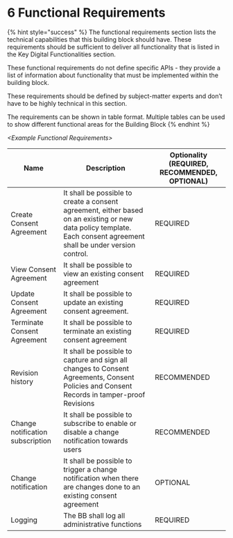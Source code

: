 # 6 Functional Requirements

{% hint style="success" %}
The functional requirements section lists the technical capabilities that this building block should have. These requirements should be sufficient to deliver all functionality that is listed in the Key Digital Functionalities section.

These functional requirements do not define specific APIs - they provide a list of information about functionality that must be implemented within the building block.

These requirements should be defined by subject-matter experts and don’t have to be highly technical in this section.

The requirements can be shown in table format. Multiple tables can be used to show different functional areas for the Building Block
{% endhint %}

_\<Example Functional Requirements>_

| **Name**                         | **Description**                                                                                                                                                     | **Optionality (REQUIRED, RECOMMENDED, OPTIONAL)** |
| -------------------------------- | ------------------------------------------------------------------------------------------------------------------------------------------------------------------- | ------------------------------------------------- |
| Create Consent Agreement         | It shall be possible to create a consent agreement, either based on an existing or new data policy template. Each consent agreement shall be under version control. | REQUIRED                                          |
| View Consent Agreement           | It shall be possible to view an existing consent agreement                                                                                                          | REQUIRED                                          |
| Update Consent Agreement         | It shall be possible to update an existing consent agreement.                                                                                                       | REQUIRED                                          |
| Terminate Consent Agreement      | It shall be possible to terminate an existing consent agreement                                                                                                     | REQUIRED                                          |
| Revision history                 | It shall be possible to capture and sign all changes to Consent Agreements, Consent Policies and Consent Records in tamper-proof Revisions                          | RECOMMENDED                                       |
| Change notification subscription | It shall be possible to subscribe to enable or disable a change notification towards users                                                                          | RECOMMENDED                                       |
| Change notification              | It shall be possible to trigger a change notification when there are changes done to an existing consent agreement                                                  | OPTIONAL                                          |
| Logging                          | The BB shall log all administrative functions                                                                                                                       | REQUIRED                                          |
